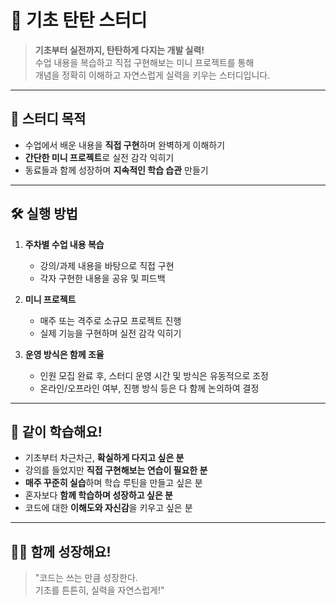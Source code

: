 # 💪 기초 탄탄 스터디

> **기초부터 실전까지, 탄탄하게 다지는 개발 실력!**  
수업 내용을 복습하고 직접 구현해보는 미니 프로젝트를 통해  
개념을 정확히 이해하고 자연스럽게 실력을 키우는 스터디입니다.

---

## 🎯 스터디 목적

- 수업에서 배운 내용을 **직접 구현**하며 완벽하게 이해하기
- **간단한 미니 프로젝트**로 실전 감각 익히기
- 동료들과 함께 성장하며 **지속적인 학습 습관** 만들기

---

## 🛠️ 실행 방법

1. **주차별 수업 내용 복습**
   - 강의/과제 내용을 바탕으로 직접 구현
   - 각자 구현한 내용을 공유 및 피드백

2. **미니 프로젝트**
   - 매주 또는 격주로 소규모 프로젝트 진행
   - 실제 기능을 구현하며 실전 감각 익히기

3. **운영 방식은 함께 조율**
   - 인원 모집 완료 후, 스터디 운영 시간 및 방식은 유동적으로 조정
   - 온라인/오프라인 여부, 진행 방식 등은 다 함께 논의하여 결정

---

## 🤝 같이 학습해요!

- 기초부터 차근차근, **확실하게 다지고 싶은 분**
- 강의를 들었지만 **직접 구현해보는 연습이 필요한 분**
- **매주 꾸준히 실습**하며 학습 루틴을 만들고 싶은 분
- 혼자보다 **함께 학습하며 성장하고 싶은 분**
- 코드에 대한 **이해도와 자신감**을 키우고 싶은 분
---

## 🧑‍💻 함께 성장해요!

> "코드는 쓰는 만큼 성장한다.  
기초를 튼튼히, 실력을 자연스럽게!"
